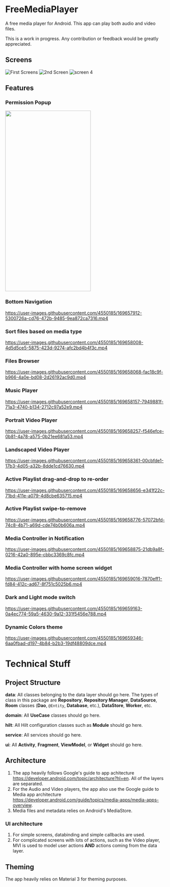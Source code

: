 # FreeMediaPlayer

A free media player for Android. This app can play both audio and video files.

This is a work in progress. Any contribution or feedback would be greatly appreciated.

## Screens

![First Screens](https://user-images.githubusercontent.com/4550185/169659972-384351dd-deef-4157-b41e-0bae2bf815f3.jpg)
![2nd Screen](https://user-images.githubusercontent.com/4550185/169660013-10806aa9-a9d4-4422-9e02-bebe76726525.jpg)
![screen 4](https://user-images.githubusercontent.com/4550185/169660231-e93abf5a-d014-4f53-a864-daab78a857d3.jpg)

## Features

### Permission Popup

<img src="https://user-images.githubusercontent.com/4550185/169656765-d1cb973d-c3a1-4583-af3a-c922fd5f4669.png" width="270" height="570">

### Bottom Navigation

https://user-images.githubusercontent.com/4550185/169657912-5300726a-cd76-472b-9485-9ea872ca7316.mp4

### Sort files based on media type

https://user-images.githubusercontent.com/4550185/169658008-4d5d5ce5-5875-423d-9274-afc2bd4b4f3c.mp4

### Files Browser

https://user-images.githubusercontent.com/4550185/169658068-fac18c9f-b966-4a0e-bd08-2d26192ac9d0.mp4

### Music Player

https://user-images.githubusercontent.com/4550185/169658157-7949881f-71a3-4740-b134-2712c97a52e9.mp4

### Portrait Video Player

https://user-images.githubusercontent.com/4550185/169658257-f546efce-0b81-4a78-a575-0b21ee681a53.mp4

### Landscaped Video Player

https://user-images.githubusercontent.com/4550185/169658361-00cbfde1-17b3-4d05-a32b-8dde1cd76630.mp4

### Active Playlist drag-and-drop to re-order

https://user-images.githubusercontent.com/4550185/169658656-e341f22c-71bd-411e-a079-4d8cbe635715.mp4

### Active Playlist swipe-to-remove

https://user-images.githubusercontent.com/4550185/169658776-57072bfd-74c8-4b71-a69d-cde74b0b606a.mp4

### Media Controller in Notification

https://user-images.githubusercontent.com/4550185/169658875-21db9a8f-0216-42a0-895e-cbbc3369c8fc.mp4

### Media Controller with home screen widget

https://user-images.githubusercontent.com/4550185/169659016-7870eff1-fd84-412c-ad67-8f751c5025b6.mp4

### Dark and Light mode switch

https://user-images.githubusercontent.com/4550185/169659163-0a4ec774-59a5-4630-9a12-331f5456e788.mp4

### Dynamic Colors theme

https://user-images.githubusercontent.com/4550185/169659346-6aa0fbad-d197-4b84-b2b3-19df48809dce.mp4

# Technical Stuff

## Project Structure

**data**: All classes belonging to the data layer should go here. The types of class in this package are **Repository**, **Repository Manager**, **DataSource**, **Room** classes (**Dao**, `@Entity`, **Database**, etc.), **DataStore**, **Worker**, etc.

**domain**: All **UseCase** classes should go here.

**hilt**: All Hilt configuration classes such as **Module** should go here.

**service**: All services should go here.

**ui**: All **Activity**, **Fragment**, **ViewModel**, or **Widget** should go here.

## Architecture

1. The app heavily follows Google's guide to app achitecture https://developer.android.com/topic/architecture?hl=en. All of the layers are separated.
2. For the Audio and Video players, the app also use the Google guide to Media app architecture https://developer.android.com/guide/topics/media-apps/media-apps-overview.
3. Media files and metadata relies on Android's MediaStore.

### UI architecture
1. For simple screens, databinding and simple callbacks are used.
2. For complicated screens with lots of actions, such as the Video player, MVI is used to model user actions **AND** actions coming from the data layer.

## Theming
The app heavily relies on Material 3 for theming purposes.
